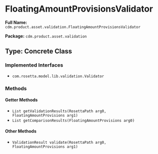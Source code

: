 # FloatingAmountProvisionsValidator

**Full Name:** `cdm.product.asset.validation.FloatingAmountProvisionsValidator`

**Package:** `cdm.product.asset.validation`

## Type: Concrete Class

### Implemented Interfaces

- `com.rosetta.model.lib.validation.Validator`

### Methods

#### Getter Methods

- `List getValidationResults(RosettaPath arg0, FloatingAmountProvisions arg1)`
- `List getComparisonResults(FloatingAmountProvisions arg0)`

#### Other Methods

- `ValidationResult validate(RosettaPath arg0, FloatingAmountProvisions arg1)`

